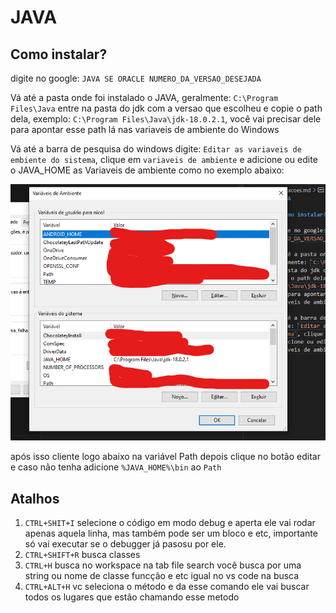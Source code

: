 # JAVA

## Como instalar?

digite no google: `JAVA SE ORACLE NUMERO_DA_VERSAO_DESEJADA`

Vá até a pasta onde foi instalado o JAVA, geralmente: `C:\Program Files\Java` entre na pasta do jdk com a versao que escolheu e copie o path dela, exemplo: `C:\Program Files\Java\jdk-18.0.2.1`, você vai precisar dele para apontar esse path lá nas variaveis de ambiente do Windows

Vá até a barra de pesquisa do windows digite: `Editar as variaveis de embiente do sistema`, clique em `variaveis de ambiente` e adicione ou edite o JAVA_HOME as Variaveis de ambiente como no exemplo abaixo:

![alt](./imgs/variaveis_de_emabiente.png)

após isso cliente logo abaixo na variável Path depois clique no botão editar e caso não tenha adicione `%JAVA_HOME%\bin` ao `Path`



## Atalhos

1. `CTRL+SHIT+I` selecione o código em modo debug e aperta ele vai rodar apenas aquela linha, mas também pode ser um bloco e etc, importante só vai executar se o debugger já pasosu por ele.
2. `CTRL+SHIFT+R` busca classes
3. `CTRL+H` busca no workspace na tab file search você busca por uma string ou nome de classe funcção e etc igual no vs code na busca
4. `CTRL+ALT+H` vc seleciona o método e da esse comando ele vai buscar todos os lugares que estão chamando esse metodo